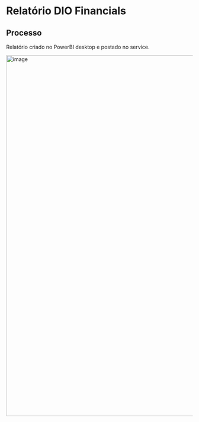 # Relatório DIO Financials

## Processo
Relatório criado no PowerBI desktop e postado no service.


<img width="1919" height="974" alt="image" src="https://github.com/user-attachments/assets/275c3666-6aea-4909-93d5-c1a2b18810b8" />
